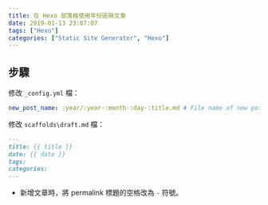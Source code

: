 ```yaml
---
title: 在 Hexo 部落格使用年份區隔文章
date: 2019-01-13 23:07:07
tags: ["Hexo"]
categories: ["Static Site Generator", "Hexo"]
---
```


## 步驟

修改 `_config.yml` 檔：

```yaml
new_post_name: :year/:year-:month-:day-:title.md # File name of new posts
```

修改 `scaffolds\draft.md` 檔：

```md
---
title: {{ title }}
date: {{ date }}
tags:
categories:
---
```

- 新增文章時，將 permalink 標題的空格改為 `-` 符號。
